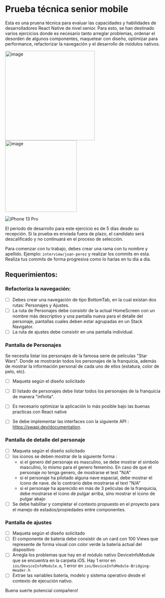 # Prueba técnica senior mobile

Esta es una pruena técnica para evaluar las capacidades y habilidades de desarrolladores React Native de nivel senior. Para esto, se han destinado varios ejercicios donde es necesario tanto arreglar problemas, ordenar el desorden de algunos componentes, maquetear con diseño, optimizar para performance, refactorizar la navegación y el desarrollo de módulos nativos.

<img width="289" alt="image" src="https://github.com/agendapro/SeniorTestMobile/assets/102041608/338a10c9-ada5-4f02-8cb8-c1825114fa0a">

<img width="231" alt="image" src="https://github.com/agendapro/SeniorTestMobile/assets/102041608/76980e77-9155-44f8-b81f-7a8ba44570f9">

![iPhone 13 Pro](https://github.com/agendapro/SeniorTestMobile/assets/104234396/eff9e5fd-b243-48ed-9b8a-089e528cd01d)


El periodo de desarrollo para este ejercicio es de 5 días desde su recepción. Si la prueba es enviada fuera de plazo, el candidato será descalificado y no continuará en el proceso de selección.

Para comenzar con tu trabajo, debes crear una rama con tu nombre y apellido. Ejemplo: `interview/juan-perez` y realizar los commits en esta. Realiza tus commits de forma progresiva como lo harías en tu día a día.

## Requerimientos:

### Refactoriza la navegación:

- [ ] Debes crear una navegación de tipo BottomTab, en la cual existan dos rutas: Personajes y Ajustes.
- [ ] La ruta de Personajes debe consistir de la actual HomeScreen con un nombre más descriptivo y una pantalla nueva para el detalle del personaje, pantallas cuales deben estar agrupadas en un Stack Navigator.
- [ ] La ruta de ajustes debe consistir en una pantalla individual.

### Pantalla de Personajes

Se necesita listar los personajes de la famosa serie de películas "Star Wars". Donde se mostrarán todos los personajes de la franquicia, además de mostrar la información personal de cada uno de ellos (estatura, color de pelo, etc).

- [ ] Maqueta según el diseño solicitado
- [ ] El listado de personajes debe listar todos los personajes de la franquicia de manera "infinita".
- [ ] Es necesario optimizar la aplicación lo más posible bajo las buenas practicas con React native
- [ ] Se debe implementar las interfaces con la siguiente API : https://swapi.dev/documentation.


### Pantalla de detalle del personaje

- [ ] Maqueta según el diseño solicitado
- [ ] los iconos se deben mostrar de la siguiente forma : 
  - si el genero del personaje es masculino, se debe mostrar el simbolo masculino, lo mismo para el genero femenino. En caso de que el personaje no tenga genero, de mostrarse el test "N/A"
  - si el personaje ha pilotado alguna nave espacial, debe mostrar el icono de nave. de lo contrario debe mostrarse el text "N/A"
  - si el personaje ha aparecido en más de 3 peliculas de la franquicia, debe mostrarse el icono de pulgar arriba, sino mostrar el icono de pulgar abajo
- [ ] Se debe habilitar y completar el contexto propuesto en el proyecto para el manejo de estados/propiedades entre componentes.

### Pantalla de ajustes

- [ ] Maqueta según el diseño solicitado
- [ ] El componente de batería debe consistir de un card con 100 Views que represente de forma visual con color verde la batería actual del dispositivo
- [ ] Arregla los problemas que hay en el módulo nativo DeviceInfoModule que se encuentra en la carpeta iOS. Hay 1 error en `ios/DeviceInfoModule.m`, 1 error en `ios/DeviceInfoModule-Bridging-Header.h`
- [ ] Extrae las variables batería, modelo y sistema operativo desde el contexto de ejecución nativo.

Buena suerte potencial compañero!
